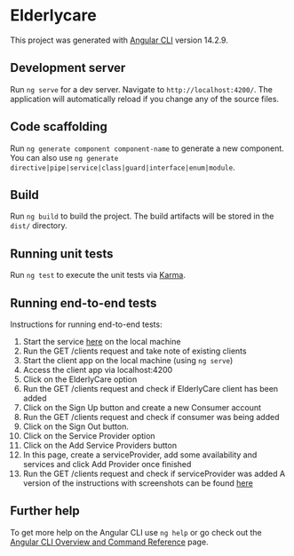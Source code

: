 # Elderlycare

This project was generated with [Angular CLI](https://github.com/angular/angular-cli) version 14.2.9.

## Development server

Run `ng serve` for a dev server. Navigate to `http://localhost:4200/`. The application will automatically reload if you change any of the source files.

## Code scaffolding

Run `ng generate component component-name` to generate a new component. You can also use `ng generate directive|pipe|service|class|guard|interface|enum|module`.

## Build

Run `ng build` to build the project. The build artifacts will be stored in the `dist/` directory.

## Running unit tests

Run `ng test` to execute the unit tests via [Karma](https://karma-runner.github.io).

## Running end-to-end tests

Instructions for running end-to-end tests: 
1. Start the service [here](https://github.com/chrischang314/coms4156) on the local machine 
2. Run the GET /clients request and take note of existing clients
3. Start the client app on the local machine (using `ng serve`)
4. Access the client app via localhost:4200
5. Click on the ElderlyCare option
6. Run the GET /clients request and check if ElderlyCare client has been added
7. Click on the Sign Up button and create a new Consumer account
8. Run the GET /clients request and check if consumer was being added
9. Click on the Sign Out button. 
10. Click on the Service Provider option
11. Click on the Add Service Providers button
12. In this page, create a serviceProvider, add some availability and services and click Add Provider once finished
13. Run the GET /clients request and check if serviceProvider was added
A version of the instructions with screenshots can be found [here](https://docs.google.com/document/d/13FU8n8ozLavJvCpX823Ug_TVaf26Wcm1KLcg7UYjDoc/edit?usp=sharing)

## Further help

To get more help on the Angular CLI use `ng help` or go check out the [Angular CLI Overview and Command Reference](https://angular.io/cli) page.
